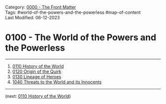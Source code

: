 Category: [0000 - The Front Matter](../0000%20-%20The%20Front%20Matter/0000%20-%20The%20Front%20Matter.md)  
Tags: #world-of-the-powers-and-the-powerless #map-of-content   
Last Modified: 06-12-2023  
# 0100 - The World of the Powers and the Powerless

****

1. [0110 History of the World](0110%20History%20of%20the%20World.md)
2. [0120 Origin of the Quirk](0120%20Origin%20of%20the%20Quirk.md)
3. [0130 Lineage of Heroes](0130%20Lineage%20of%20Heroes.md)
4. [1040 Threats to the World and its Innocents](1040%20Threats%20to%20the%20World%20and%20its%20Innocents.md)

****

(next: [0110 History of the World](0110%20History%20of%20the%20World.md))